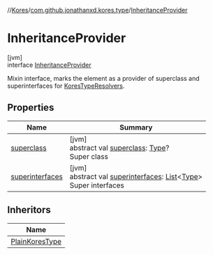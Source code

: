 //[Kores](../../../index.md)/[com.github.jonathanxd.kores.type](../index.md)/[InheritanceProvider](index.md)

# InheritanceProvider

[jvm]\
interface [InheritanceProvider](index.md)

Mixin interface, marks the element as a provider of superclass and superinterfaces for [KoresTypeResolvers](../-kores-type-resolver/index.md).

## Properties

| Name | Summary |
|---|---|
| [superclass](superclass.md) | [jvm]<br>abstract val [superclass](superclass.md): [Type](https://docs.oracle.com/javase/8/docs/api/java/lang/reflect/Type.html)?<br>Super class |
| [superinterfaces](superinterfaces.md) | [jvm]<br>abstract val [superinterfaces](superinterfaces.md): [List](https://kotlinlang.org/api/latest/jvm/stdlib/kotlin.collections/-list/index.html)<[Type](https://docs.oracle.com/javase/8/docs/api/java/lang/reflect/Type.html)><br>Super interfaces |

## Inheritors

| Name |
|---|
| [PlainKoresType](../-plain-kores-type/index.md) |
